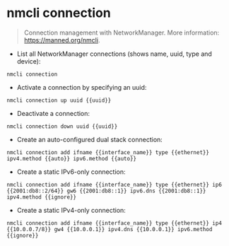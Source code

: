 # nmcli connection

> Connection management with NetworkManager.
> More information: <https://manned.org/nmcli>.

- List all NetworkManager connections (shows name, uuid, type and device):

`nmcli connection`

- Activate a connection by specifying an uuid:

`nmcli connection up uuid {{uuid}}`

- Deactivate a connection:

`nmcli connection down uuid {{uuid}}`

- Create an auto-configured dual stack connection:

`nmcli connection add ifname {{interface_name}} type {{ethernet}} ipv4.method {{auto}} ipv6.method {{auto}}`

- Create a static IPv6-only connection:

`nmcli connection add ifname {{interface_name}} type {{ethernet}} ip6 {{2001:db8::2/64}} gw6 {{2001:db8::1}} ipv6.dns {{2001:db8::1}} ipv4.method {{ignore}}`

- Create a static IPv4-only connection:

`nmcli connection add ifname {{interface_name}} type {{ethernet}} ip4 {{10.0.0.7/8}} gw4 {{10.0.0.1}} ipv4.dns {{10.0.0.1}} ipv6.method {{ignore}}`
